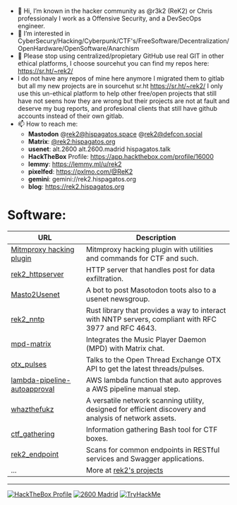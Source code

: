 - 👋 Hi, I’m known in the hacker community as @r3k2 (ReK2) or Chris professionaly I work as a Offensive Security, and a DevSecOps engineer.
- 👀 I’m interested in CyberSecury/Hacking/Cyberpunk/CTF's/FreeSoftware/Decentralization/OpenHardware/OpenSoftware/Anarchism
- 💞️ Please stop using centralized/propietary GitHub use real GIT in other ethical platforms, I choose sourcehut you can find my repos here: https://sr.ht/~rek2/
- I do not have any repos of mine here anymore I migrated them to gitlab but all my new projects are in sourcehut sr.ht https://sr.ht/~rek2/ I only use this un-ethical platform to help other free/open projects that still have not seens how they are wrong but their projects are not at fault and deserve my bug reports, and profesional clients that still have github accounts instead of their own gitlab.
- 📫 How to reach me:
  - **Mastodon** @rek2@hispagatos.space @rek2@defcon.social
  - **Matrix**: [@rek2:hispagatos.org](https://matrix.to/#/@rek2:hispagatos.org)
  - **usenet**: alt.2600 alt.2600.madrid hispagatos.talk
  - **HackTheBox** Profile: https://app.hackthebox.com/profile/16000
  - **lemmy**: https://lemmy.ml/u/rek2
  - **pixelfed**: https://pxlmo.com/@ReK2
  - **gemini**: gemini://rek2.hispagatos.org
  - **blog**: https://rek2.hispagatos.org

# Software:
  
| URL | Description |
| --- | ----------- |
| [Mitmproxy hacking plugin](https://git.sr.ht/~rek2/mitmproxy_hacking) | Mitmproxy hacking plugin with utilities and commands for CTF and such. |
| [rek2_httpserver](https://git.sr.ht/~rek2/rek2_httpserver) | HTTP server that handles post for data exfiltration. |
| [Masto2Usenet](https://git.sr.ht/~rek2/Masto2Usenet) | A bot to post Masotodon toots also to a usenet newsgroup. |
| [rek2_nntp](https://git.sr.ht/~rek2/rek2_nntp) | Rust library that provides a way to interact with NNTP servers, compliant with RFC 3977 and RFC 4643. |
| [mpd-matrix](https://git.sr.ht/~rek2/mpd-matrix) | Integrates the Music Player Daemon (MPD) with Matrix chat. |
| [otx_pulses](https://git.sr.ht/~rek2/otx_pulses) | Talks to the Open Thread Exchange OTX API to get the latest threads/pulses. |
| [lambda-pipeline-autoapproval](https://git.sr.ht/~rek2/lambda-pipeline-autoapproval) | AWS lambda function that auto approves a AWS pipeline manual step. |
| [whazthefukz](https://git.sr.ht/~rek2/whazthefukz) | A versatile network scanning utility, designed for efficient discovery and analysis of network assets. |
| [ctf_gathering](https://git.sr.ht/~rek2/ctf_gathering) | Information gathering Bash tool for CTF boxes. |
| [rek2_endpoint](https://git.sr.ht/~rek2/rek2_endpoint) | Scans for common endpoints in RESTful services and Swagger applications. |
| ... | More at [rek2's projects](https://git.sr.ht/~rek2) |

---
[ ![HackTheBox Profile](https://www.hackthebox.com/badge/image/16000/)](https://app.hackthebox.com/profile/16000) [ ![2600 Madrid](https://2600.madrid/2600-madrid-mini.png)](https://2600.madrid)  [ ![TryHackMe](https://tryhackme-badges.s3.amazonaws.com/rek2.png)](https://tryhackme.com/p/rek2)
<!---
r3k2/r3k2 is a ✨ special ✨ repository because its `README.md` (this file) appears on your GitHub profile.
You can click the Preview link to take a look at your changes.
--->
